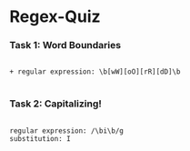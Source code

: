 # Regex-Quiz


### Task 1: Word Boundaries
<pre>
<code>
+ regular expression: \b[wW][oO][rR][dD]\b
</code>
</pre>

### Task 2: Capitalizing!
<pre>
<code>
regular expression: /\bi\b/g
substitution: I
</code>
</pre>
